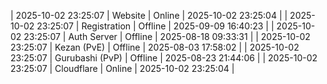 | 2025-10-02 23:25:07 | Website | Online | 2025-10-02 23:25:04 |
| 2025-10-02 23:25:07 | Registration | Offline | 2025-09-09 16:40:23 |
| 2025-10-02 23:25:07 | Auth Server | Offline | 2025-08-18 09:33:31 |
| 2025-10-02 23:25:07 | Kezan (PvE) | Offline | 2025-08-03 17:58:02 |
| 2025-10-02 23:25:07 | Gurubashi (PvP) | Offline | 2025-08-23 21:44:06 |
| 2025-10-02 23:25:07 | Cloudflare | Online | 2025-10-02 23:25:04 |
